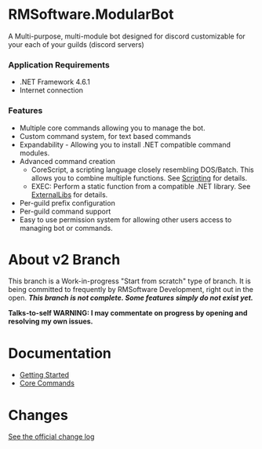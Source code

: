 # RMSoftware.ModularBot
A Multi-purpose, multi-module bot designed for discord customizable for your each of your guilds (discord servers)

### Application Requirements
* .NET Framework 4.6.1
* Internet connection

### Features
* Multiple core commands allowing you to manage the bot.
* Custom command system, for text based commands
* Expandability - Allowing you to install .NET compatible command modules.
* Advanced command creation
   * CoreScript, a scripting language closely resembling DOS/Batch. This allows you to combine multiple functions. See [Scripting](https://github.com/rmsoftware-development/RMSoftware.ModularBot/blob/v2/doc/AdvancedActions/scripting.md) for details.
   * EXEC: Perform a static function from a compatible .NET library. See [ExternalLibs](https://github.com/rmsoftware-development/RMSoftware.ModularBot/blob/v2/doc/AdvancedActions/ExternalLibs.md) for details.
* Per-guild prefix configuration
* Per-guild command support
* Easy to use permission system for allowing other users access to managing bot or commands.

# About v2 Branch
This branch is a Work-in-progress "Start from scratch" type of branch. It is being committed to frequently by RMSoftware Development, right out in the open. ***This branch is not complete. Some features simply do not exist yet.***

**Talks-to-self WARNING: I may commentate on progress by opening and resolving my own issues.**

# Documentation
* [Getting Started](https://github.com/rmsoftware-development/RMSoftware.ModularBot/blob/v2/doc/setup.md)
* [Core Commands](https://github.com/rmsoftware-development/RMSoftware.ModularBot/tree/v2/doc/Core-Commands)

# Changes
[See the official change log](https://rmsoftware.org/modularbot/version-history.php)
